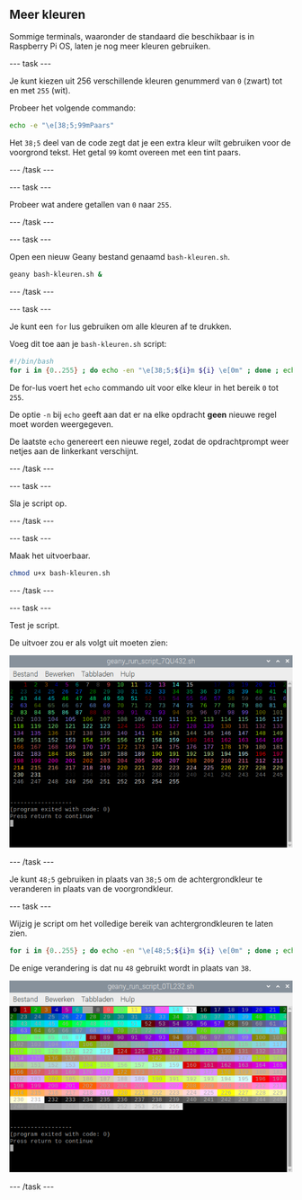 ## Meer kleuren

Sommige terminals, waaronder de standaard die beschikbaar is in Raspberry Pi OS, laten je nog meer kleuren gebruiken.

\--- task ---

Je kunt kiezen uit 256 verschillende kleuren genummerd van `0` (zwart) tot en met `255` (wit).

Probeer het volgende commando:

```bash
echo -e "\e[38;5;99mPaars"
```

Het `38;5` deel van de code zegt dat je een extra kleur wilt gebruiken voor de voorgrond tekst. Het getal `99` komt overeen met een tint paars.

\--- /task ---

\--- task ---

Probeer wat andere getallen van `0` naar `255`.

\--- /task ---

\--- task ---

Open een nieuw Geany bestand genaamd `bash-kleuren.sh`.

```bash
geany bash-kleuren.sh &
```

\--- /task ---

\--- task ---

Je kunt een `for` lus gebruiken om alle kleuren af te drukken.

Voeg dit toe aan je `bash-kleuren.sh` script:

```bash
#!/bin/bash
for i in {0..255} ; do echo -en "\e[38;5;${i}m ${i} \e[0m" ; done ; echo
```

De for-lus voert het `echo` commando uit voor elke kleur in het bereik `0` tot `255`.

De optie `-n` bij `echo` geeft aan dat er na elke opdracht **geen** nieuwe regel moet worden weergegeven.

De laatste `echo` genereert een nieuwe regel, zodat de opdrachtprompt weer netjes aan de linkerkant verschijnt.

\--- /task ---

\--- task ---

Sla je script op.

\--- /task ---

\--- task ---

Maak het uitvoerbaar.

```bash
chmod u+x bash-kleuren.sh
```

\--- /task ---

\--- task ---

Test je script.

De uitvoer zou er als volgt uit moeten zien:

![Gekleurde getallen](images/command-256-foreground.png)

\--- /task ---

Je kunt `48;5` gebruiken in plaats van `38;5` om de achtergrondkleur te veranderen in plaats van de voorgrondkleur.

\--- task ---

Wijzig je script om het volledige bereik van achtergrondkleuren te laten zien.

```bash
for i in {0..255} ; do echo -en "\e[48;5;${i}m ${i} \e[0m" ; done ; echo
```

De enige verandering is dat nu `48` gebruikt wordt in plaats van `38`.

![Gekleurde getallen](images/command-256-background.png)

\--- /task ---
